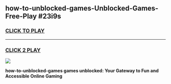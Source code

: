 
## how-to-unblocked-games-Unblocked-Games-Free-Play #23i9s
<h3>
<a href="https://us.freeplayer.one?title=how-to-unblocked-games&ref=9M">CLICK TO PLAY</a></h3>
<hr>

<h3>
<a href="https://us.freeplayer.one?title=how-to-unblocked-games&ref=9M">CLICK 2 PLAY</a>
  
</h3>

<a href="https://us.freeplayer.one?title=how-to-unblocked-games&ref=9M"><img src="https://clearcache.store/games.png"></a>


**how-to-unblocked-games games unblocked: Your Gateway to Fun and Accessible Online Gaming**
